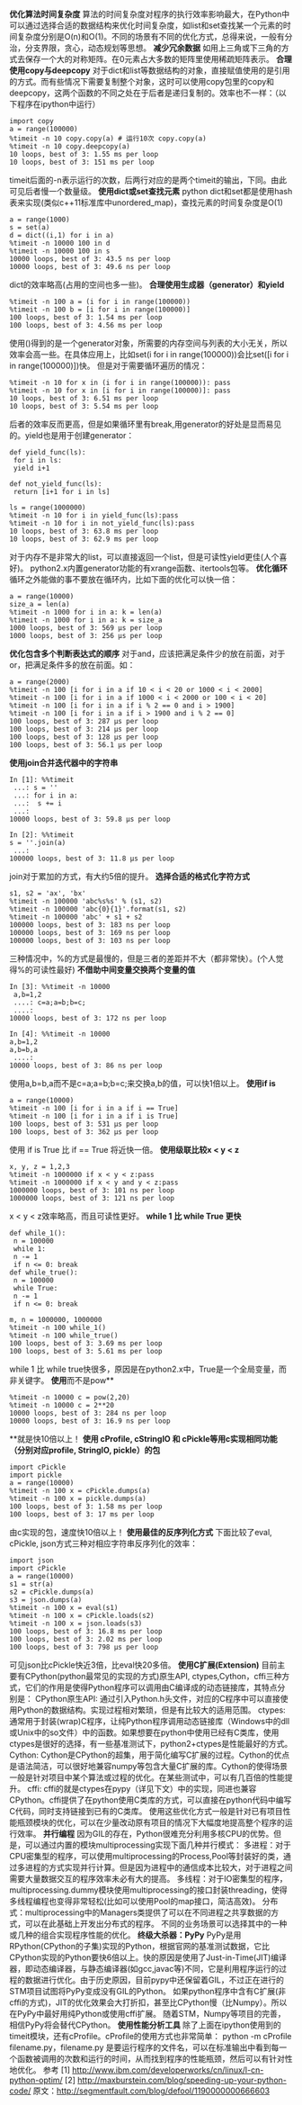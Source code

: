 **优化算法时间复杂度**
算法的时间复杂度对程序的执行效率影响最大，在Python中可以通过选择合适的数据结构来优化时间复杂度，如list和set查找某一个元素的时间复杂度分别是O(n)和O(1)。不同的场景有不同的优化方式，总得来说，一般有分治，分支界限，贪心，动态规划等思想。
**减少冗余数据**
如用上三角或下三角的方式去保存一个大的对称矩阵。在0元素占大多数的矩阵里使用稀疏矩阵表示。
**合理使用copy与deepcopy**
对于dict和list等数据结构的对象，直接赋值使用的是引用的方式。而有些情况下需要复制整个对象，这时可以使用copy包里的copy和deepcopy，这两个函数的不同之处在于后者是递归复制的。效率也不一样：（以下程序在ipython中运行）

	import copy
	a = range(100000)
	%timeit -n 10 copy.copy(a) # 运行10次 copy.copy(a)
	%timeit -n 10 copy.deepcopy(a)
	10 loops, best of 3: 1.55 ms per loop
	10 loops, best of 3: 151 ms per loop
timeit后面的-n表示运行的次数，后两行对应的是两个timeit的输出，下同。由此可见后者慢一个数量级。
**使用dict或set查找元素**
python dict和set都是使用hash表来实现(类似c++11标准库中unordered_map)，查找元素的时间复杂度是O(1)

	a = range(1000)
	s = set(a)
	d = dict((i,1) for i in a)
	%timeit -n 10000 100 in d
	%timeit -n 10000 100 in s
	10000 loops, best of 3: 43.5 ns per loop
	10000 loops, best of 3: 49.6 ns per loop
dict的效率略高(占用的空间也多一些)。
**合理使用生成器（generator）和yield**

	%timeit -n 100 a = (i for i in range(100000))
	%timeit -n 100 b = [i for i in range(100000)]
	100 loops, best of 3: 1.54 ms per loop
	100 loops, best of 3: 4.56 ms per loop
使用()得到的是一个generator对象，所需要的内存空间与列表的大小无关，所以效率会高一些。在具体应用上，比如set(i for i in range(100000))会比set([i for i in range(100000)])快。
但是对于需要循环遍历的情况：

	%timeit -n 10 for x in (i for i in range(100000)): pass
	%timeit -n 10 for x in [i for i in range(100000)]: pass
	10 loops, best of 3: 6.51 ms per loop
	10 loops, best of 3: 5.54 ms per loop
后者的效率反而更高，但是如果循环里有break,用generator的好处是显而易见的。yield也是用于创建generator：

	def yield_func(ls):
	 for i in ls:
	 yield i+1
	 
	def not_yield_func(ls):
	 return [i+1 for i in ls]
	 
	ls = range(1000000)
	%timeit -n 10 for i in yield_func(ls):pass
	%timeit -n 10 for i in not_yield_func(ls):pass
	10 loops, best of 3: 63.8 ms per loop
	10 loops, best of 3: 62.9 ms per loop
对于内存不是非常大的list，可以直接返回一个list，但是可读性yield更佳(人个喜好)。
python2.x内置generator功能的有xrange函数、itertools包等。
**优化循环**
循环之外能做的事不要放在循环内，比如下面的优化可以快一倍：

	a = range(10000)
	size_a = len(a)
	%timeit -n 1000 for i in a: k = len(a)
	%timeit -n 1000 for i in a: k = size_a
	1000 loops, best of 3: 569 µs per loop
	1000 loops, best of 3: 256 µs per loop
**优化包含多个判断表达式的顺序**
对于and，应该把满足条件少的放在前面，对于or，把满足条件多的放在前面。如：

	a = range(2000) 
	%timeit -n 100 [i for i in a if 10 < i < 20 or 1000 < i < 2000]
	%timeit -n 100 [i for i in a if 1000 < i < 2000 or 100 < i < 20] 
	%timeit -n 100 [i for i in a if i % 2 == 0 and i > 1900]
	%timeit -n 100 [i for i in a if i > 1900 and i % 2 == 0]
	100 loops, best of 3: 287 µs per loop
	100 loops, best of 3: 214 µs per loop
	100 loops, best of 3: 128 µs per loop
	100 loops, best of 3: 56.1 µs per loop
**使用join合并迭代器中的字符串**

	In [1]: %%timeit
	 ...: s = ''
	 ...: for i in a:
	 ...:  s += i
	 ...:
	10000 loops, best of 3: 59.8 µs per loop
	 
	In [2]: %%timeit
	s = ''.join(a)
	 ...:
	100000 loops, best of 3: 11.8 µs per loop
join对于累加的方式，有大约5倍的提升。
**选择合适的格式化字符方式**

	s1, s2 = 'ax', 'bx'
	%timeit -n 100000 'abc%s%s' % (s1, s2)
	%timeit -n 100000 'abc{0}{1}'.format(s1, s2)
	%timeit -n 100000 'abc' + s1 + s2
	100000 loops, best of 3: 183 ns per loop
	100000 loops, best of 3: 169 ns per loop
	100000 loops, best of 3: 103 ns per loop
三种情况中，%的方式是最慢的，但是三者的差距并不大（都非常快）。(个人觉得%的可读性最好)
**不借助中间变量交换两个变量的值**

	In [3]: %%timeit -n 10000
	 a,b=1,2
	 ....: c=a;a=b;b=c;
	 ....:
	10000 loops, best of 3: 172 ns per loop
	 
	In [4]: %%timeit -n 10000
	a,b=1,2
	a,b=b,a
	 ....:
	10000 loops, best of 3: 86 ns per loop
使用a,b=b,a而不是c=a;a=b;b=c;来交换a,b的值，可以快1倍以上。
**使用if is**

	a = range(10000)
	%timeit -n 100 [i for i in a if i == True]
	%timeit -n 100 [i for i in a if i is True]
	100 loops, best of 3: 531 µs per loop
	100 loops, best of 3: 362 µs per loop
使用 if is True 比 if == True 将近快一倍。
**使用级联比较x < y < z**

	x, y, z = 1,2,3
	%timeit -n 1000000 if x < y < z:pass
	%timeit -n 1000000 if x < y and y < z:pass
	1000000 loops, best of 3: 101 ns per loop
	1000000 loops, best of 3: 121 ns per loop
x < y < z效率略高，而且可读性更好。
**while 1 比 while True 更快**

	def while_1():
	 n = 100000
	 while 1:
	 n -= 1
	 if n <= 0: break
	def while_true():
	 n = 100000
	 while True:
	 n -= 1
	 if n <= 0: break
	 
	m, n = 1000000, 1000000
	%timeit -n 100 while_1()
	%timeit -n 100 while_true()
	100 loops, best of 3: 3.69 ms per loop
	100 loops, best of 3: 5.61 ms per loop
while 1 比 while true快很多，原因是在python2.x中，True是一个全局变量，而非关键字。
**使用**而不是pow**

	%timeit -n 10000 c = pow(2,20)
	%timeit -n 10000 c = 2**20
	10000 loops, best of 3: 284 ns per loop
	10000 loops, best of 3: 16.9 ns per loop
**就是快10倍以上！
**使用 cProfile, cStringIO 和 cPickle等用c实现相同功能（分别对应profile, StringIO, pickle）的包**

	import cPickle
	import pickle
	a = range(10000)
	%timeit -n 100 x = cPickle.dumps(a)
	%timeit -n 100 x = pickle.dumps(a)
	100 loops, best of 3: 1.58 ms per loop
	100 loops, best of 3: 17 ms per loop
由c实现的包，速度快10倍以上！
**使用最佳的反序列化方式**
下面比较了eval, cPickle, json方式三种对相应字符串反序列化的效率：

	import json
	import cPickle
	a = range(10000)
	s1 = str(a)
	s2 = cPickle.dumps(a)
	s3 = json.dumps(a)
	%timeit -n 100 x = eval(s1)
	%timeit -n 100 x = cPickle.loads(s2)
	%timeit -n 100 x = json.loads(s3)
	100 loops, best of 3: 16.8 ms per loop
	100 loops, best of 3: 2.02 ms per loop
	100 loops, best of 3: 798 µs per loop
可见json比cPickle快近3倍，比eval快20多倍。
**使用C扩展(Extension)**
目前主要有CPython(python最常见的实现的方式)原生API, ctypes,Cython，cffi三种方式，它们的作用是使得Python程序可以调用由C编译成的动态链接库，其特点分别是：
CPython原生API: 通过引入Python.h头文件，对应的C程序中可以直接使用Python的数据结构。实现过程相对繁琐，但是有比较大的适用范围。
ctypes: 通常用于封装(wrap)C程序，让纯Python程序调用动态链接库（Windows中的dll或Unix中的so文件）中的函数。如果想要在python中使用已经有C类库，使用ctypes是很好的选择，有一些基准测试下，python2+ctypes是性能最好的方式。
Cython: Cython是CPython的超集，用于简化编写C扩展的过程。Cython的优点是语法简洁，可以很好地兼容numpy等包含大量C扩展的库。Cython的使得场景一般是针对项目中某个算法或过程的优化。在某些测试中，可以有几百倍的性能提升。
cffi: cffi的就是ctypes在pypy（详见下文）中的实现，同进也兼容CPython。cffi提供了在python使用C类库的方式，可以直接在python代码中编写C代码，同时支持链接到已有的C类库。
使用这些优化方式一般是针对已有项目性能瓶颈模块的优化，可以在少量改动原有项目的情况下大幅度地提高整个程序的运行效率。
**并行编程**
因为GIL的存在，Python很难充分利用多核CPU的优势。但是，可以通过内置的模块multiprocessing实现下面几种并行模式：
多进程：对于CPU密集型的程序，可以使用multiprocessing的Process,Pool等封装好的类，通过多进程的方式实现并行计算。但是因为进程中的通信成本比较大，对于进程之间需要大量数据交互的程序效率未必有大的提高。
多线程：对于IO密集型的程序，multiprocessing.dummy模块使用multiprocessing的接口封装threading，使得多线程编程也变得非常轻松(比如可以使用Pool的map接口，简洁高效)。
分布式：multiprocessing中的Managers类提供了可以在不同进程之共享数据的方式，可以在此基础上开发出分布式的程序。
不同的业务场景可以选择其中的一种或几种的组合实现程序性能的优化。
**终级大杀器：PyPy**
PyPy是用RPython(CPython的子集)实现的Python，根据官网的基准测试数据，它比CPython实现的Python要快6倍以上。快的原因是使用了Just-in-Time(JIT)编译器，即动态编译器，与静态编译器(如gcc,javac等)不同，它是利用程序运行的过程的数据进行优化。由于历史原因，目前pypy中还保留着GIL，不过正在进行的STM项目试图将PyPy变成没有GIL的Python。
如果python程序中含有C扩展(非cffi的方式)，JIT的优化效果会大打折扣，甚至比CPython慢（比Numpy）。所以在PyPy中最好用纯Python或使用cffi扩展。
随着STM，Numpy等项目的完善，相信PyPy将会替代CPython。
**使用性能分析工具**
除了上面在ipython使用到的timeit模块，还有cProfile。cProfile的使用方式也非常简单： python -m cProfile filename.py，filename.py 是要运行程序的文件名，可以在标准输出中看到每一个函数被调用的次数和运行的时间，从而找到程序的性能瓶颈，然后可以有针对性地优化。
参考
[1] http://www.ibm.com/developerworks/cn/linux/l-cn-python-optim/
[2] http://maxburstein.com/blog/speeding-up-your-python-code/
原文：http://segmentfault.com/blog/defool/1190000000666603